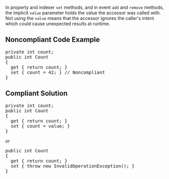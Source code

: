 In property and indexer `set` methods, and in event `add` and `remove` methods, the implicit `value`
parameter holds the value the accessor was called with. Not using the `value` means that the accessor ignores the caller's intent which
could cause unexpected results at runtime.

## Noncompliant Code Example

<pre>
private int count;
public int Count
{
  get { return count; }
  set { count = 42; } // Noncompliant
}
</pre>

## Compliant Solution

<pre>
private int count;
public int Count
{
  get { return count; }
  set { count = value; }
}
</pre>

or

<pre>
public int Count
{
  get { return count; }
  set { throw new InvalidOperationException(); }
}
</pre>